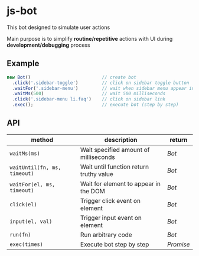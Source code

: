 # js-bot

This bot designed to simulate user actions

Main purpose is to simplify **routine/repetitive** actions with UI during **development/debugging** process

## Example
```javascript
new Bot()                           // create bot
  .click('.sidebar-toggle')         // click on sidebar toggle button
  .waitFor('.sidebar-menu')         // wait when sidebar menu appear in the DOM
  .waitMs(500)                      // wait 500 milliseconds
  .click('.sidebar-menu li.faq')    // click on sidebar link
  .exec();                          // execute bot (step by step)
```

## API
| method               | description | return |
| ------ | ----------- | ------ |
| `waitMs(ms)` | Wait specified amount of milliseconds | _Bot_ |
| `waitUntil(fn, ms, timeout)` | Wait until function return truthy value | _Bot_ |
| `waitFor(el, ms, timeout)` | Wait for element to appear in the DOM | _Bot_ |
| `click(el)` | Trigger click event on element | _Bot_ |
| `input(el, val)` | Trigger input event on element | _Bot_ |
| `run(fn)` | Run arbitrary code | _Bot_ |
| `exec(times)` | Execute bot step by step | _Promise_ |
